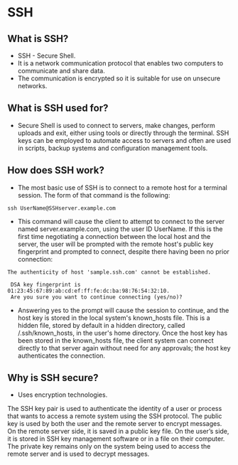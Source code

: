 # **SSH**

## **What is SSH?**

- SSH - Secure Shell.
- It is a network communication protocol that enables two computers to communicate and share data.
- The communication is encrypted so it is suitable for use on unsecure networks.

## **What is SSH used for?**

- Secure Shell is used to connect to servers, make changes, perform uploads and exit, either using tools or directly through the terminal. SSH keys can be employed to automate access to servers and often are used in scripts, backup systems and configuration management tools.

## **How does SSH work?**

- The most basic use of SSH is to connect to a remote host for a terminal session. The form of that command is the following:

`ssh UserName@SSHserver.example.com`
- This command will cause the client to attempt to connect to the server named server.example.com, using the user ID UserName. If this is the first time negotiating a connection between the local host and the server, the user will be prompted with the remote host's public key fingerprint and prompted to connect, despite there having been no prior connection:

````
The authenticity of host 'sample.ssh.com' cannot be established.
 
 DSA key fingerprint is 01:23:45:67:89:ab:cd:ef:ff:fe:dc:ba:98:76:54:32:10.
 Are you sure you want to continue connecting (yes/no)?
 ````
 
- Answering yes to the prompt will cause the session to continue, and the host key is stored in the local system's known_hosts file. This is a hidden file, stored by default in a hidden directory, called /.ssh/known_hosts, in the user's home directory. Once the host key has been stored in the known_hosts file, the client system can connect directly to that server again without need for any approvals; the host key authenticates the connection.

## **Why is SSH secure?**

- Uses encryption technologies.

The SSH key pair is used to authenticate the identity of a user or process that wants to access a remote system using the SSH protocol. The public key is used by both the user and the remote server to encrypt messages. On the remote server side, it is saved in a public key file. On the user’s side, it is stored in SSH key management software or in a file on their computer. The private key remains only on the system being used to access the remote server and is used to decrypt messages.
